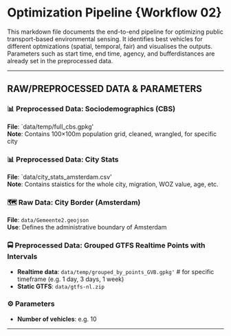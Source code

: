 # Optimization Pipeline {Workflow 02}

This markdown file documents the end-to-end pipeline for optimizing public transport-based environmental sensing. It identifies best vehicles for different optmizations (spatial, temporal, fair) and visualises the outputs. Parameters such as start time, end time, agency, and bufferdistances are already set in the preprocessed data. 

---

## RAW/PREPROCESSED DATA & PARAMETERS

### 📊 Preprocessed Data: Sociodemographics (CBS)  
**File**: `data/temp/full_cbs.gpkg'  
**Note**: Contains 100×100m population grid, cleaned, wrangled, for specific city 

### 📊 Preprocessed Data: City Stats 
**File**: `data/city_stats_amsterdam.csv'  
**Note**: Contains staistics for the whole city, migration, WOZ value, age, etc. 

### 🗺️ Raw Data: City Border (Amsterdam)  
**File**: `data/Gemeente2.geojson`  
**Use**: Defines the administrative boundary of Amsterdam  

### 🚍 Preprocessed Data: Grouped GTFS Realtime Points with Intervals 
- **Realtime data**: `data/temp/grouped_by_points_GVB.gpkg'` # for specific timeframe (e.g. 1 day, 3 days, 1 week) 
- **Static GTFS**: `data/gtfs-nl.zip`  

### ⚙️ Parameters  
- **Number of vehicles**: e.g. 10 

---

